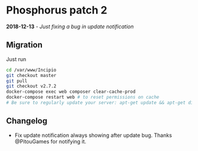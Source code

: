 # Phosphorus patch 2

**2018-12-13** - _Just fixing a bug in update notification_

## Migration

Just run

```bash
cd /var/www/Incipio
git checkout master
git pull
git checkout v2.7.2
docker-compose exec web composer clear-cache-prod
docker-compose restart web # to reset permissions on cache
# Be sure to regularly update your server: apt-get update && apt-get dist-upgrade
```

## Changelog

- Fix update notification always showing after update bug. Thanks @PitouGames for notifying it.
